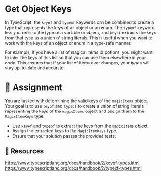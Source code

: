 # Get Object Keys

In TypeScript, the `keyof` and `typeof` keywords can be combined to create a type that represents the keys of an object or an enum. The `typeof` keyword lets you refer to the type of a variable or object, and `keyof` extracts the keys from that type as a union of string literals. This is useful when you want to work with the keys of an object or enum in a type-safe manner.

For example, if you have a list of magical items or potions, you might want to infer the keys of this list so that you can use them elsewhere in your code. This ensures that if your list of items ever changes, your types will stay up-to-date and accurate.

# 🎯 Assignment

You are tasked with determining the valid keys of the `magicItems` object. Your goal is to use `keyof` and `typeof` to create a union of string literals representing the keys of the `magicItems` object and assign them to the `MagicItemKeys` type.

- Use `keyof` and `typeof` to extract the keys from the `magicItems` object.
- Assign the extracted keys to the `MagicItemKeys` type.
- Ensure that your solution passes the provided tests.

## 🧩 Resources

https://www.typescriptlang.org/docs/handbook/2/keyof-types.html
https://www.typescriptlang.org/docs/handbook/2/typeof-types.html